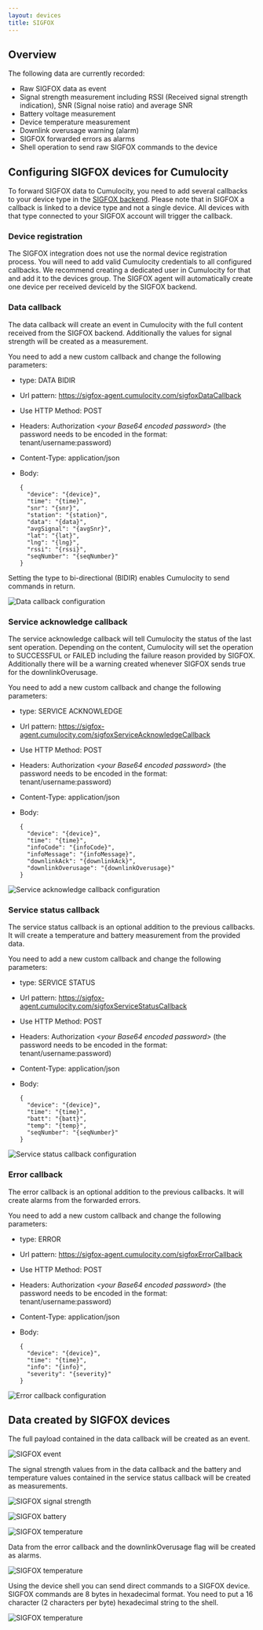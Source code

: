 ```yaml
---
layout: devices
title: SIGFOX
---
```


## Overview

The following data are currently recorded:

* Raw SIGFOX data as event
* Signal strength measurement including RSSI (Received signal strength indication), SNR (Signal noise ratio) and average SNR
* Battery voltage measurement
* Device temperature measurement
* Downlink overusage warning (alarm)
* SIGFOX forwarded errors as alarms
* Shell operation to send raw SIGFOX commands to the device

## Configuring SIGFOX devices for Cumulocity

To forward SIGFOX data to Cumulocity, you need to add several callbacks to your device type in the [SIGFOX backend](https://backend.sigfox.com). Please note that in SIGFOX a callback is linked to a device type and not a single device.
All devices with that type connected to your SIGFOX account will trigger the callback.

### Device registration

The SIGFOX integration does not use the normal device registration process. You will need to add valid Cumulocity credentials to all configured callbacks. We recommend creating a dedicated user in Cumulocity for that and add it to the devices group. The SIGFOX agent will automatically create one device per received deviceId by the SIGFOX backend.

### Data callback

The data callback will create an event in Cumulocity with the full content received from the SIGFOX backend. Additionally the values for signal strength will be created as a measurement.

You need to add a new custom callback and change the following parameters:
* type: DATA BIDIR
* Url pattern: https://sigfox-agent.cumulocity.com/sigfoxDataCallback
* Use HTTP Method: POST
* Headers: Authorization _&lt;your Base64 encoded password&gt;_ (the password needs to be encoded in the format: tenant/username:password)
* Content-Type: application/json
* Body:

      {
      	"device": "{device}",
      	"time": "{time}",
      	"snr": "{snr}",
      	"station": "{station}",
      	"data":	"{data}",
      	"avgSignal": "{avgSnr}",
      	"lat": "{lat}",
      	"lng": "{lng}",
      	"rssi": "{rssi}",
      	"seqNumber": "{seqNumber}"
      }

Setting the type to bi-directional (BIDIR) enables Cumulocity to send commands in return.

![Data callback configuration](/guides/devices/sigfox/sigfox_backend_data.png)

### Service acknowledge callback

The service acknowledge callback will tell Cumulocity the status of the last sent operation. Depending on the content, Cumulocity will set the operation to SUCCESSFUL or FAILED including the failure reason provided by SIGFOX.
Additionally there will be a warning created whenever SIGFOX sends true for the downlinkOverusage.

You need to add a new custom callback and change the following parameters:
* type: SERVICE ACKNOWLEDGE
* Url pattern: https://sigfox-agent.cumulocity.com/sigfoxServiceAcknowledgeCallback
* Use HTTP Method: POST
* Headers: Authorization _&lt;your Base64 encoded password&gt;_ (the password needs to be encoded in the format: tenant/username:password)
* Content-Type: application/json
* Body:

      {
        "device": "{device}",
        "time": "{time}",
        "infoCode": "{infoCode}",
        "infoMessage": "{infoMessage}",
        "downlinkAck": "{downlinkAck}",
        "downlinkOverusage": "{downlinkOverusage}"
      }

![Service acknowledge callback configuration](/guides/devices/sigfox/sigfox_backend_serviceack.png)

### Service status callback

The service status callback is an optional addition to the previous callbacks. It will create a temperature and battery measurement from the provided data.

You need to add a new custom callback and change the following parameters:
* type: SERVICE STATUS
* Url pattern: https://sigfox-agent.cumulocity.com/sigfoxServiceStatusCallback
* Use HTTP Method: POST
* Headers: Authorization _&lt;your Base64 encoded password&gt;_ (the password needs to be encoded in the format: tenant/username:password)
* Content-Type: application/json
* Body:

      {
        "device": "{device}",
        "time": "{time}",
        "batt": "{batt}",
        "temp": "{temp}",
        "seqNumber": "{seqNumber}"
      }

![Service status callback configuration](/guides/devices/sigfox/sigfox_backend_servicestatus.png)

### Error callback

The error callback is an optional addition to the previous callbacks. It will create alarms from the forwarded errors.

You need to add a new custom callback and change the following parameters:
* type: ERROR
* Url pattern: https://sigfox-agent.cumulocity.com/sigfoxErrorCallback
* Use HTTP Method: POST
* Headers: Authorization _&lt;your Base64 encoded password&gt;_ (the password needs to be encoded in the format: tenant/username:password)
* Content-Type: application/json
* Body:

      {
        "device": "{device}",
        "time": "{time}",
        "info": "{info}",
        "severity": "{severity}"
      }

![Error callback configuration](/guides/devices/sigfox/sigfox_backend_error.png)

## Data created by SIGFOX devices

The full payload contained in the data callback will be created as an event.

![SIGFOX event](/guides/devices/sigfox/sigfox_event.png)

The signal strength values from in the data callback and the battery and temperature values contained in the service status callback will be created as measurements.

![SIGFOX signal strength](/guides/devices/sigfox/sigfox_signalstrength.png)

![SIGFOX battery](/guides/devices/sigfox/sigfox_battery.png)

![SIGFOX temperature](/guides/devices/sigfox/sigfox_temperature.png)

Data from the error callback and the downlinkOverusage flag will be created as alarms.

![SIGFOX temperature](/guides/devices/sigfox/sigfox_alarms.png)

Using the device shell you can send direct commands to a SIGFOX device. SIGFOX commands are 8 bytes in hexadecimal format. You need to put a 16 character (2 characters per byte) hexadecimal string to the shell.

![SIGFOX temperature](/guides/devices/sigfox/sigfox_shell.png)
